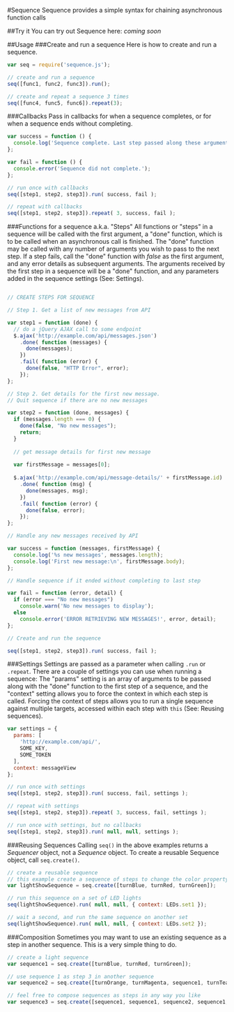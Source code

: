 #Sequence
Sequence provides a simple syntax for chaining asynchronous function calls

##Try it
You can try out Sequence here: _coming soon_

##Usage
###Create and run a sequence
Here is how to create and run a sequence.
```js
var seq = require('sequence.js');

// create and run a sequence
seq([func1, func2, func3]).run();

// create and repeat a sequence 3 times
seq([func4, func5, func6]).repeat(3);

```

###Callbacks
Pass in callbacks for when a sequence completes, or for when a sequence ends without completing.

```js
var success = function () {
  console.log('Sequence complete. Last step passed along these arguments:', arguments);
};

var fail = function () {
  console.error('Sequence did not complete.');
};

// run once with callbacks
seq([step1, step2, step3]).run( success, fail );

// repeat with callbacks
seq([step1, step2, step3]).repeat( 3, success, fail );
```

###Functions for a sequence a.k.a. "Steps"
All functions or "steps" in a sequence will be called with the first argument, a "done" function, which is to be called when an asynchronous call is finished.  The "done" function may be called with any number of arguments you wish to pass to the next step.  If a step fails, call the "done" function with *false* as the first argument, and any error details as subsequent arguments.  The arguments received by the first step in a sequence will be a "done" function, and any parameters added in the sequence settings (See: Settings).

```js

// CREATE STEPS FOR SEQUENCE

// Step 1. Get a list of new messages from API

var step1 = function (done) {
  // do a jQuery AJAX call to some endpoint
  $.ajax('http://example.com/api/messages.json')
    .done( function (messages) {
      done(messages);
    })
    .fail( function (error) {
      done(false, "HTTP Error", error);
    });
};

// Step 2. Get details for the first new message.
// Quit sequence if there are no new messages

var step2 = function (done, messages) {
  if (messages.length === 0) {
    done(false, "No new messages");
    return;
  }
  
  // get message details for first new message
  
  var firstMessage = messages[0];
  
  $.ajax('http://example.com/api/message-details/' + firstMessage.id)
    .done( function (msg) {
      done(messages, msg);
    })
    .fail( function (error) {
      done(false, error);
    });
};

// Handle any new messages received by API

var success = function (messages, firstMessage) {
  console.log('%s new messages', messages.length);
  console.log('First new message:\n', firstMessage.body);
};

// Handle sequence if it ended without completing to last step

var fail = function (error, detail) {
  if (error === "No new messages")
    console.warn('No new messages to display');
  else
    console.error('ERROR RETRIEVING NEW MESSAGES!', error, detail);
};

// Create and run the sequence

seq([step1, step2, step3]).run( success, fail );
```

###Settings
Settings are passed as a parameter when calling ```.run``` or ```.repeat```.  There are a couple of settings you can use when running a sequence: The "params" setting is an array of arguments to be passed along with the "done" function to the first step of a sequence, and the "context" setting allows you to force the context in which each step is called.  Forcing the context of steps allows you to run a single sequence against multiple targets, accessed within each step with ```this``` (See: Reusing sequences).
```js
var settings = {
  params: [
    'http://example.com/api/',
    SOME_KEY,
    SOME_TOKEN
  ],
  context: messageView
};

// run once with settings
seq([step1, step2, step3]).run( success, fail, settings );

// repeat with settings
seq([step1, step2, step3]).repeat( 3, success, fail, settings );

// run once with settings, but no callbacks
seq([step1, step2, step3]).run( null, null, settings );
```

###Reusing Sequences
Calling ```seq()``` in the above examples returns a *Sequencer* object, not a *Sequence* object.  To create a reusable Sequence object, call ```seq.create()```.
```js
// create a reusable sequence
// this example create a sequence of steps to change the color property of some LED lights
var lightShowSequence = seq.create([turnBlue, turnRed, turnGreen]);

// run this sequence on a set of LED lights
seq(lightShowSequence).run( null, null, { context: LEDs.set1 });

// wait a second, and run the same sequence on another set
seq(lightShowSequence).run( null, null, { context: LEDs.set2 });
```

###Composition
Sometimes you may want to use an existing sequence as a step in another sequence.  This is a very simple thing to do.
```js
// create a light sequence
var sequence1 = seq.create([turnBlue, turnRed, turnGreen]);

// use sequence 1 as step 3 in another sequence
var sequence2 = seq.create([turnOrange, turnMagenta, sequence1, turnTeal]);

// feel free to compose sequences as steps in any way you like
var sequence3 = seq.create([sequence1, sequence1, sequence2, sequence1, turnRed]);
```

